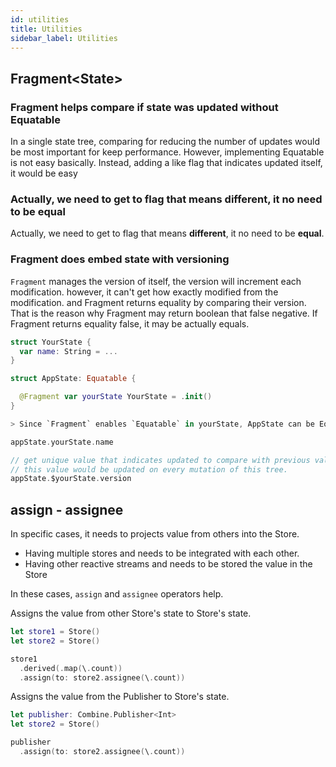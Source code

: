 ```yaml
---
id: utilities
title: Utilities
sidebar_label: Utilities
---
```


## Fragment\<State\>

### Fragment helps compare if state was updated without Equatable

‌In a single state tree, comparing for reducing the number of updates would be most important for keep performance. However, implementing Equatable is not easy basically. Instead, adding a like flag that indicates updated itself, it would be easy

### Actually, we need to get to flag that means different, it no need to be equal

Actually, we need to get to flag that means **different**, it no need to be **equal**.

### Fragment does embed state with versioning

`Fragment` manages the version of itself, the version will increment each modification. however, it can't get how exactly modified from the modification. and Fragment returns equality by comparing their version.
That is the reason why Fragment may return boolean that false negative.
If Fragment returns equality false, it may be actually equals.

```swift
struct YourState {
  var name: String = ...
}

struct AppState: Equatable {

  @Fragment var yourState YourState = .init()
}

> Since `Fragment` enables `Equatable` in yourState, AppState can be Equatable with synthesizing.

appState.yourState.name

// get unique value that indicates updated to compare with previous value.
// this value would be updated on every mutation of this tree.
appState.$yourState.version
```

## assign - assignee

In specific cases, it needs to projects value from others into the Store.

- Having multiple stores and needs to be integrated with each other.
- Having other reactive streams and needs to be stored the value in the Store

In these cases, `assign` and `assignee` operators help.

Assigns the value from other Store's state to Store's state.

```swift
let store1 = Store()
let store2 = Store()

store1
  .derived(.map(\.count))
  .assign(to: store2.assignee(\.count))
```

Assigns the value from the Publisher to Store's state.

```swift
let publisher: Combine.Publisher<Int>
let store2 = Store()

publisher
  .assign(to: store2.assignee(\.count))
```
